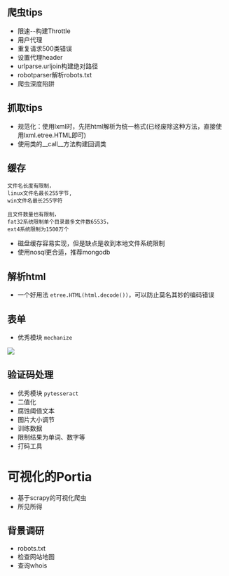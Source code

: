 ## 爬虫tips
* 限速--构建Throttle
* 用户代理
* 重复请求500类错误
* 设置代理header
* urlparse.urljoin构建绝对路径
* robotparser解析robots.txt
* 爬虫深度陷阱

## 抓取tips
* 规范化：使用lxml时，先把html解析为统一格式(已经废除这种方法，直接使用lxml.etree.HTML即可)
* 使用类的__call__方法构建回调类

## 缓存
<!---->
	文件名长度有限制，
	linux文件名最长255字节, 	
	win文件名最长255字符
	
	且文件数量也有限制，
	fat32系统限制单个目录最多文件数65535，
	ext4系统限制为1500万个

* 磁盘缓存容易实现，但是缺点是收到本地文件系统限制
* 使用nosql更合适，推荐mongodb

## 解析html

- 一个好用法	`etree.HTML(html.decode())`，可以防止莫名其妙的编码错误

## 表单
- 优秀模块 `mechanize`

![](http://odhzhpju9.bkt.clouddn.com/ROSI_001_000.jpg)

## 验证码处理

- 优秀模块 `pytesseract`
- 二值化
- 腐蚀阈值文本
- 图片大小调节
- 训练数据
- 限制结果为单词、数字等
- 打码工具

# 可视化的Portia

- 基于scrapy的可视化爬虫
- 所见所得
	
	

## 背景调研
* robots.txt
* 检查网站地图
* 查询whois